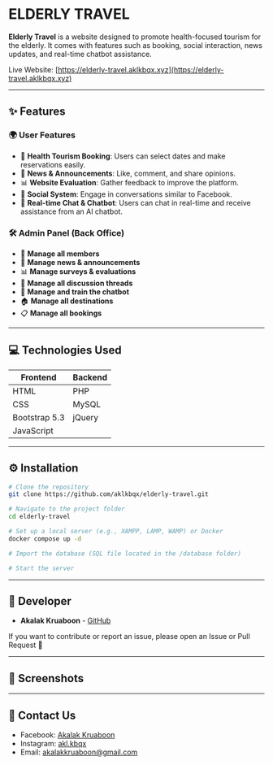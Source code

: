 # ELDERLY TRAVEL

**Elderly Travel** is a website designed to promote health-focused tourism for the elderly. It comes with features such as booking, social interaction, news updates, and real-time chatbot assistance.

Live Website: [https://elderly-travel.aklkbqx.xyz](https://elderly-travel.aklkbqx.xyz)

---

## ✨ Features

### 🌍 **User Features**
- 📍 **Health Tourism Booking**: Users can select dates and make reservations easily.
- 📰 **News & Announcements**: Like, comment, and share opinions.
- 📊 **Website Evaluation**: Gather feedback to improve the platform.
- 👥 **Social System**: Engage in conversations similar to Facebook.
- 💬 **Real-time Chat & Chatbot**: Users can chat in real-time and receive assistance from an AI chatbot.

### 🛠️ **Admin Panel (Back Office)**
- 👤 **Manage all members**
- 📰 **Manage news & announcements**
- 📊 **Manage surveys & evaluations**
- 📝 **Manage all discussion threads**
- 🤖 **Manage and train the chatbot**
- 🏠 **Manage all destinations**
- 📋 **Manage all bookings**

---

## 💻 Technologies Used
| **Frontend** | **Backend** |
|-------------|------------|
| HTML | PHP |
| CSS | MySQL |
| Bootstrap 5.3 | jQuery |
| JavaScript |  |

---

## ⚙️ Installation
```sh
# Clone the repository
git clone https://github.com/aklkbqx/elderly-travel.git

# Navigate to the project folder
cd elderly-travel

# Set up a local server (e.g., XAMPP, LAMP, WAMP) or Docker
docker compose up -d

# Import the database (SQL file located in the /database folder)

# Start the server
```

---

## 🌟 Developer
- **Akalak Kruaboon** - [GitHub](https://github.com/aklkbqx)

If you want to contribute or report an issue, please open an Issue or Pull Request 🚀

---

## 🎨 Screenshots


---


## 💬 Contact Us
- Facebook: [Akalak Kruaboon](https://facebook.com/akalak.kruaboon)
- Instagram: [akl.kbqx](https://instagram.com/akl.kbqx)
- Email: akalakkruaboon@gmail.com

